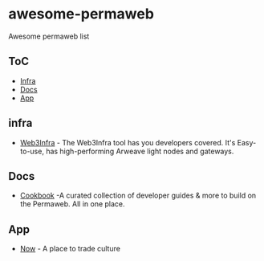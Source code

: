 # awesome-permaweb
Awesome permaweb list

ToC
---

- [Infra](#infra)
- [Docs](#docs)
- [App](#app)


## infra
* [Web3Infra](https://web3infra.arweave.world/) - The Web3Infra tool has you developers covered. It's Easy-to-use, has high-performing Arweave light nodes and gateways.




## Docs
* [Cookbook](https://cookbook.arweave.world/) -A curated collection of developer guides & more to build on the Permaweb. All in one place.



## App
* [Now](https://now.arweave.world/) - A place to trade culture
